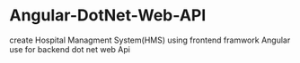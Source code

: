 # Angular-DotNet-Web-API
create Hospital Managment System(HMS) using frontend framwork Angular use for backend dot net web Api 
